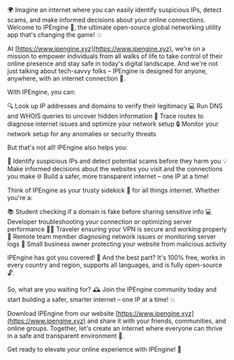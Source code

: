 🌍 Imagine an internet where you can easily identify suspicious IPs, detect scams, and make informed decisions about your online connections. Welcome to IPEngine 🚀, the ultimate open-source global networking utility app that's changing the game! 💥

At [https://www.ipengine.xyz](https://www.ipengine.xyz), we're on a mission to empower individuals from all walks of life to take control of their online presence and stay safe in today's digital landscape. And we're not just talking about tech-savvy folks – IPEngine is designed for anyone, anywhere, with an internet connection 📡.

With IPEngine, you can:

🔍 Look up IP addresses and domains to verify their legitimacy
💻 Run DNS and WHOIS queries to uncover hidden information
🚗 Trace routes to diagnose internet issues and optimize your network setup
🔒 Monitor your network setup for any anomalies or security threats

But that's not all! IPEngine also helps you:

👮 Identify suspicious IPs and detect potential scams before they harm you
💡 Make informed decisions about the websites you visit and the connections you make
🌐 Build a safer, more transparent internet – one IP at a time!

Think of IPEngine as your trusty sidekick 🤝 for all things internet. Whether you're a:

📚 Student checking if a domain is fake before sharing sensitive info
💻 Developer troubleshooting your connection or optimizing server performance
🏃‍♀️ Traveler ensuring your VPN is secure and working properly
👥 Remote team member diagnosing network issues or monitoring server logs
💼 Small business owner protecting your website from malicious activity

IPEngine has got you covered! 💪 And the best part? It's 100% free, works in every country and region, supports all languages, and is fully open-source 🔓.

So, what are you waiting for? 🕰️ Join the IPEngine community today and start building a safer, smarter internet – one IP at a time! 💥

Download IPEngine from our website [https://www.ipengine.xyz](https://www.ipengine.xyz) and share it with your friends, communities, and online groups. Together, let's create an internet where everyone can thrive in a safe and transparent environment 🌟.

Get ready to elevate your online experience with IPEngine! 🚀